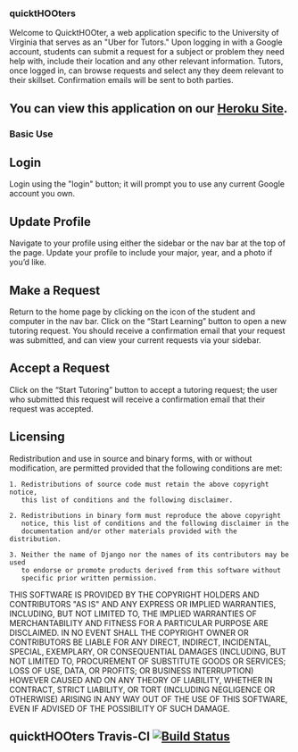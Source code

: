### quicktHOOters 
Welcome to QuicktHOOter, a web application specific to the University of Virginia that serves as an "Uber for Tutors." Upon logging in with a Google account, students can submit a request for a subject or problem they need help with, include their location and any other relevant information. Tutors, once logged in, can browse requests and select any they deem relevant to their skillset. Confirmation emails will be sent to both parties. 
## You can view this application on our [Heroku Site](https://quick-thooters.herokuapp.com).

### Basic Use
## Login
Login using the "login" button; it will prompt you to use any current Google account you own.

## Update Profile
Navigate to your profile using either the sidebar or the nav bar at the top of the page. Update your profile to include your major, year, and a photo if you’d like. 

## Make a Request
Return to the home page by clicking on the icon of the student and computer in the nav bar. Click on the “Start Learning” button to open a new tutoring request. You should receive a confirmation email that your request was submitted, and can view your current requests via your sidebar.

## Accept a Request
Click on the “Start Tutoring” button to accept a tutoring request; the user who submitted this request will receive a confirmation email that their request was accepted.

## Licensing
Redistribution and use in source and binary forms, with or without modification,
are permitted provided that the following conditions are met:

    1. Redistributions of source code must retain the above copyright notice,
       this list of conditions and the following disclaimer.

    2. Redistributions in binary form must reproduce the above copyright
       notice, this list of conditions and the following disclaimer in the
       documentation and/or other materials provided with the distribution.

    3. Neither the name of Django nor the names of its contributors may be used
       to endorse or promote products derived from this software without
       specific prior written permission.

THIS SOFTWARE IS PROVIDED BY THE COPYRIGHT HOLDERS AND CONTRIBUTORS "AS IS" AND
ANY EXPRESS OR IMPLIED WARRANTIES, INCLUDING, BUT NOT LIMITED TO, THE IMPLIED
WARRANTIES OF MERCHANTABILITY AND FITNESS FOR A PARTICULAR PURPOSE ARE
DISCLAIMED. IN NO EVENT SHALL THE COPYRIGHT OWNER OR CONTRIBUTORS BE LIABLE FOR
ANY DIRECT, INDIRECT, INCIDENTAL, SPECIAL, EXEMPLARY, OR CONSEQUENTIAL DAMAGES
(INCLUDING, BUT NOT LIMITED TO, PROCUREMENT OF SUBSTITUTE GOODS OR SERVICES;
LOSS OF USE, DATA, OR PROFITS; OR BUSINESS INTERRUPTION) HOWEVER CAUSED AND ON
ANY THEORY OF LIABILITY, WHETHER IN CONTRACT, STRICT LIABILITY, OR TORT
(INCLUDING NEGLIGENCE OR OTHERWISE) ARISING IN ANY WAY OUT OF THE USE OF THIS
SOFTWARE, EVEN IF ADVISED OF THE POSSIBILITY OF SUCH DAMAGE.

## quicktHOOters Travis-CI [![Build Status](https://travis-ci.com/uva-cs3240-s20/project-102-quickthooters.svg?token=VChSL7jhrppCysSV9D6K&branch=master)](https://travis-ci.com/uva-cs3240-s20/project-102-quickthooters)
